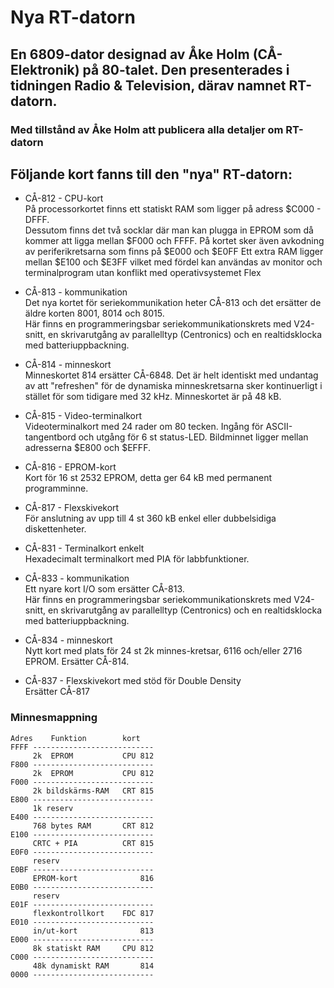 # Nya RT-datorn
## En 6809-dator designad av Åke Holm (CÅ-Elektronik) på 80-talet. Den presenterades i tidningen Radio & Television, därav namnet RT-datorn.
### Med tillstånd av Åke Holm att publicera alla detaljer om RT-datorn

## Följande kort fanns till den "nya" RT-datorn:

* CÅ-812 - CPU-kort  
På processorkortet finns ett statiskt RAM som ligger på adress $C000 - DFFF.  
Dessutom finns det två socklar där man kan plugga in EPROM som då kommer att ligga mellan $F000 och FFFF. På kortet sker även avkodning av periferikretsarna som finns på $E000 och $E0FF Ett extra RAM ligger mellan $E100 och $E3FF vilket med fördel kan användas av monitor och terminalprogram utan konflikt med operativsystemet Flex

* CÅ-813 - kommunikation  
Det nya kortet för seriekommunikation heter CÅ-813 och det ersätter de äldre korten 8001, 8014 och 8015.  
Här finns en programmeringsbar seriekommunikationskrets med V24-snitt, en skrivarutgång av parallelltyp (Centronics) och en realtidsklocka med batteriuppbackning.

* CÅ-814 - minneskort  
Minneskortet 814 ersätter CÅ-6848. Det är helt identiskt med undantag av att "refreshen" för de dynamiska minneskretsarna sker kontinuerligt i stället för som tidigare med 32 kHz. Minneskortet är på 48 kB.

* CÅ-815 - Video-terminalkort  
Videoterminalkort med 24 rader om 80 tecken. Ingång för ASCII-tangentbord och utgång för 6 st status-LED. Bildminnet ligger mellan adresserna $E800 och $EFFF.

* CÅ-816 - EPROM-kort  
Kort för 16 st 2532 EPROM, detta ger 64 kB med permanent programminne.

* CÅ-817 - Flexskivekort  
För anslutning av upp till 4 st 360 kB enkel eller dubbelsidiga diskettenheter.

* CÅ-831 - Terminalkort enkelt  
Hexadecimalt terminalkort med PIA för labbfunktioner.

* CÅ-833 - kommunikation  
Ett nyare kort I/O som ersätter CÅ-813.  
Här finns en programmeringsbar seriekommunikationskrets med V24-snitt, en skrivarutgång av parallelltyp (Centronics) och en realtidsklocka med batteriuppbackning.

* CÅ-834 - minneskort  
Nytt kort med plats för 24 st 2k minnes-kretsar, 6116 och/eller 2716 EPROM. Ersätter CÅ-814.

* CÅ-837 - Flexskivekort med stöd för Double Density  
Ersätter CÅ-817


### Minnesmappning
```
Adres    Funktion        kort
FFFF ---------------------------
     2k  EPROM           CPU 812
F800 ---------------------------
     2k  EPROM           CPU 812
F000 ---------------------------
     2k bildskärms-RAM   CRT 815
E800 ---------------------------
     1k reserv
E400 ---------------------------
     768 bytes RAM       CRT 812
E100 ---------------------------
     CRTC + PIA          CRT 815
E0F0 ---------------------------
     reserv
E0BF ---------------------------
     EPROM-kort              816
E0B0 ---------------------------
     reserv
E01F ---------------------------
     flexkontrollkort    FDC 817
E010 ---------------------------
     in/ut-kort              813
E000 ---------------------------
     8k statiskt RAM     CPU 812
C000 ---------------------------
     48k dynamiskt RAM       814
0000 ---------------------------
```